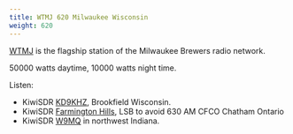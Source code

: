 ```yaml
---
title: WTMJ 620 Milwaukee Wisconsin
weight: 620
---
```

[WTMJ] is the flagship station of the Milwaukee Brewers radio network.

50000 watts daytime, 10000 watts night time.

Listen:

* KiwiSDR [KD9KHZ], Brookfield Wisconsin.
* KiwiSDR [Farmington Hills], LSB to avoid 630 AM CFCO Chatham Ontario
* KiwiSDR [W9MQ](http://sdr.k9mq.com:8073/?f=620.00amz10) in northwest Indiana.

[WTMJ]:http://www.wtmj.com/
[Farmington Hills]:http://misdr.duckdns.org/?f=620.00lsbz10
[KD9KHZ]:http://kd9khz.proxy.kiwisdr.com:8073/?f=620.00amz0
